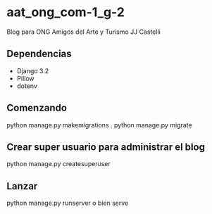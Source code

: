 # aat_ong_com-1_g-2
Blog para ONG Amigos del Arte y Turismo JJ Castelli

## Dependencias
- Django 3.2
- Pillow
- dotenv

## Comenzando
python manage.py makemigrations .
python manage.py migrate

## Crear super usuario para administrar el blog
python manage.py createsuperuser

## Lanzar
python manage.py runserver
o bien
serve